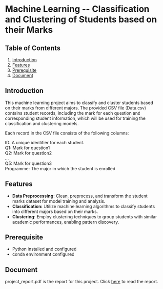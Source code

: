 # Machine Learning -- Classification and Clustering of Students based on their Marks

## Table of Contents

1. [Introduction](#introduction)
2. [Features](#features)
3. [Prerequisite](#prerequisite)
4. [Document](#document)

## Introduction

This machine learning project aims to classify and cluster students based on their marks from different majors. The provided CSV file (Data.csv) contains student records, including the mark for each question and corresponding student information, which will be used for training the classification and clustering models.

Each record in the CSV file consists of the following columns:

ID: A unique identifier for each student.  
Q1: Mark for question1  
Q2: Mark for question2  
...  
Q5: Mark for question3  
Programme: The major in which the student is enrolled

## Features

- **Data Preprocessing:** Clean, preprocess, and transform the student marks dataset for model training and analysis.
- **Classification:** Utilize machine learning algorithms to classify students into different majors based on their marks.
- **Clustering:** Employ clustering techniques to group students with similar academic performances, enabling pattern discovery.

## Prerequisite

- Python installed and configured
- conda environment configured

## Document
project_report.pdf is the report for this project. Click [here](./project_report.pdf) to read the report.



